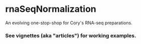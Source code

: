 # rnaSeqNormalization
An evolving one-stop-shop for Cory's RNA-seq preparations.

### See vignettes (aka "articles") for working examples.


